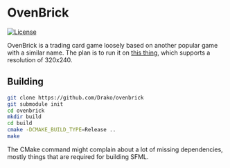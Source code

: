 # OvenBrick

[![License](https://img.shields.io/badge/license-MIT-green.svg)](https://github.com/Drako/ovenbrick/blob/master/COPYING)

OvenBrick is a trading card game loosely based on another popular game with a similar name.
The plan is to run it on [this thing](https://www.clockworkpi.com/), which supports a resolution of 320x240.

## Building

```bash
git clone https://github.com/Drako/ovenbrick
git submodule init
cd ovenbrick
mkdir build
cd build
cmake -DCMAKE_BUILD_TYPE=Release ..
make
```

The CMake command might complain about a lot of missing dependencies,
mostly things that are required for building SFML.
